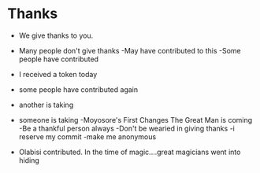 # Thanks

- We give thanks to you.
- Many people don't give thanks
 -May have contributed to this
-Some people have contributed

- I received a token today
- some people have contributed again
- another is taking
- someone is taking
-Moyosore's First Changes
The Great Man is coming
-Be a thankful person always
  -Don't be wearied in giving thanks
-i reserve my commit
-make me anonymous
- Olabisi contributed.
In the time of magic....great magicians went into hiding
